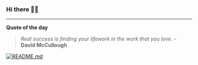 ### Hi there 👋🏻


---

**Quote of the day**

> *Real success is finding your lifework in the work that you love.* - **David McCullough** 

[![README.md](https://github.com/marcolovazzano/marcolovazzano/actions/workflows/readme.yml/badge.svg?branch=main)](https://github.com/marcolovazzano/marcolovazzano/actions/workflows/readme.yml)
